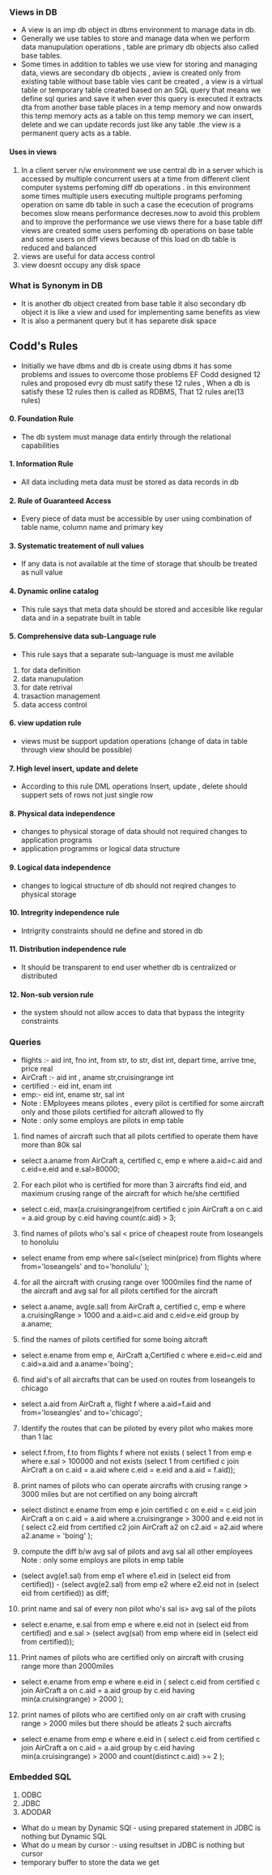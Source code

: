 ### Views in DB
- A view is an imp db object in dbms environment to manage data in db. 
- Generally we use tables to store and manage data when we perform data manupulation operations , table are primary db objects also called base tables. 
- Some times in addition to tables we use view for storing and managing data, views are secondary db objects , aview is created only from existing table without base table vies cant be created , a view is a virtual table or temporary table created based on an SQL query that means we define sql quries and save it when ever this query is executed it extracts dta from another base table places in a temp memory and now onwards this temp memory acts as a table on this temp memory we can insert, delete  and we can update records just like any table .the view is a permanent query acts as a table.
#### Uses in views
1. In a client server n/w environment we use central db in a server which is accessed by multiple concurrent users at a time from different client computer systems perfoming diff db operations . in this environment some times multiple users executing multiple programs perfoming operation on same db table in such a case the ececution of programs becomes slow means performance decreses.now to avoid this problem and to improve the performance we use views there for a base table diff views are created some users perfoming db operations on base table and some users on diff views because of this load on db table is reduced and balanced
2. views are useful for data access control 
3. view doesnt occupy any disk space

### What is Synonym in DB
- It is another db object created from base table it also secondary db object it is like a view and used for implementing same benefits as view 
- It is also a permanent query but it has separete disk space

## Codd's Rules
- Initially we have dbms and db is create using dbms it has some problems and issues to overcome those problems EF Codd designed 12 rules and proposed evry db must satify these 12 rules , When a db is satisfy these 12 rules then is called as RDBMS, That 12 rules are(13 rules)
#### 0. Foundation Rule
- The db system must manage data entirly through the relational capabilities
#### 1. Information Rule
- All data including meta data must be stored as data records in db
#### 2. Rule of Guaranteed Access
- Every piece of data must be accessible by user using combination of table name, column name and primary key
#### 3. Systematic treatement of null values
- If any data is not available at the time of storage that shoulb be treated as null value
#### 4. Dynamic online catalog
- This rule says that meta data should be stored and accesible like regular data and in a sepatrate built in table
#### 5. Comprehensive data sub-Language rule
- This rule says that a separate sub-language is must me avilable
1. for data definition
2. data manupulation
3. for date retrival
4. trasaction management
5. data access control
#### 6. view updation rule
- views must be support updation operations (change of data in table through view should be possible)
#### 7. High level insert, update and delete
- According to this rule DML operations Insert, update , delete should suppert sets of rows not just single row
#### 8. Physical data independence
- changes to physical storage of data should not required changes to application programs
- application programms or logical data structure
#### 9. Logical data independence
- changes to logical structure of db should not reqired changes to physical storage
#### 10. Intregrity independence rule
- Intrigrity constraints should ne define and stored in db
#### 11. Distribution independence rule
- It should be transparent to end user whether db is centralized or distributed 
#### 12. Non-sub version rule
- the system should not allow acces to data that bypass the integrity constraints

### Queries

- flights :- aid int, fno int, from str, to str, dist int, depart time, arrive tme, price real
- AirCraft :- aid int , aname str,cruisingrange int
- certified :- eid int, enam int
- emp:- eid int, ename str, sal int
- Note : EMployees means pilotes , every pilot is certified for some aircraft only and those pilots certified for aitcraft allowed to fly
- Note : only some employs are pilots in emp table
1. find names of aircraft such that all pilots certified to operate them have more than 80k sal
- select a.aname from AirCraft a, certified c, emp e where a.aid=c.aid and c.eid=e.eid and e.sal>80000;
2. For each pilot who is certified for more than 3 aircrafts find eid, and maximum crusing range of the aircraft for which he/she certtified
- select c.eid, max(a.cruisingrange)from certified c
  join AirCraft a on c.aid = a.aid
  group by c.eid
  having count(c.aid) > 3; 
3. find names of pilots who's sal < price of cheapest route from loseangels to honolulu
- select ename from emp where sal<(select min(price) from flights where from='loseangels' and to='honolulu' );
4. for all the aircraft with crusing range over 1000miles find the name of the aircraft and avg sal for all pilots certified for the aircraft
- select a.aname, avg(e.sal) from AirCraft a, certified c, emp e where a.cruisingRange > 1000 and a.aid=c.aid and c.eid=e.eid group by a.aname;
5. find the names of pilots certified for some boing aitcraft
- select e.ename from emp e, AirCraft a,Certified c where e.eid=c.eid and c.aid=a.aid and a.aname='boing'; 
6. find aid's of all aircrafts that can be used on routes from loseangels to chicago
- select a.aid from AirCraft a, flight f where a.aid=f.aid and from='loseangles' and to='chicago';
7. Identify the routes that can be piloted by every pilot who makes more than 1 lac
- select f.from, f.to from flights f where not exists (    select 1 from emp e where e.sal > 100000 and not exists (select 1 from certified c join AirCraft a on c.aid = a.aid where c.eid = e.eid and a.aid = f.aid));
8. print names of pilots who can operate aircrafts with crusing range > 3000 miles but are not certified on any boing aircraft
- select distinct e.ename
  from emp e
  join certified c on e.eid = c.eid
  join AirCraft a on c.aid = a.aid
  where a.cruisingrange > 3000
    and e.eid not in (
      select c2.eid
      from certified c2
      join AirCraft a2 on c2.aid = a2.aid
      where a2.aname = 'boing'
    );
9. compute the diff b/w avg sal of pilots and avg sal all other employees 
Note : only some employs are pilots in emp table
-  (select avg(e1.sal) from emp e1 where e1.eid in (select eid from certified)) -
    (select avg(e2.sal) from emp e2 where e2.eid not in (select eid from certified)) as diff;
10. print name and sal of every non pilot who's sal is> avg sal of the pilots
- select e.ename, e.sal
  from emp e
  where e.eid not in (select eid from certified)
    and e.sal > (select avg(sal) from emp where eid in (select eid from certified));
11. Print names of pilots who are certified only on aircraft with crusing range more than 2000miles
- select e.ename
  from emp e
  where e.eid in (
    select c.eid
    from certified c
    join AirCraft a on c.aid = a.aid
    group by c.eid
    having min(a.cruisingrange) > 2000
  );
12. print names of pilots who are certified only on air craft with crusing range > 2000 miles but there should be atleats 2 such aircrafts
- select e.ename
  from emp e
  where e.eid in (
    select c.eid
    from certified c
    join AirCraft a on c.aid = a.aid
    group by c.eid
    having min(a.cruisingrange) > 2000 and count(distinct c.aid) >= 2
  );


### Embedded SQL
1. ODBC
2. JDBC
3. ADODAR
- What do u mean by Dynamic SQl - using prepared statement in JDBC is nothing but Dynamic SQL
- What do u mean by cursor :- using resultset in JDBC is nothing but cursor
- temporary buffer to store the data we get